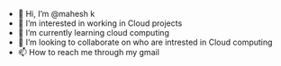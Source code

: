 - 👋 Hi, I’m @mahesh k
- 👀 I’m interested in working in Cloud projects
- 🌱 I’m currently learning cloud computing
- 💞️ I’m looking to collaborate on who are intrested in Cloud computing
- 📫 How to reach me through my gmail

<!---
maheshkuntumalla/maheshkuntumalla is a ✨ special ✨ repository because its `README.md` (this file) appears on your GitHub profile.
You can click the Preview link to take a look at your changes.
--->
